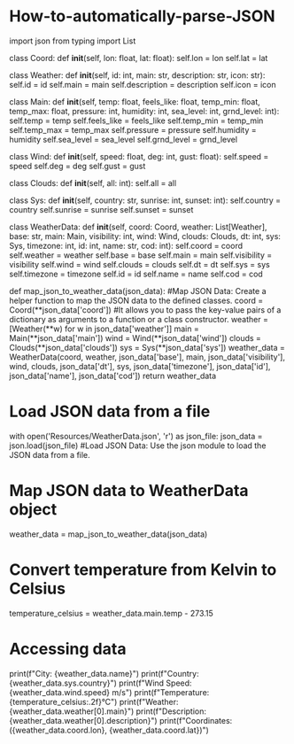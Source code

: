 # How-to-automatically-parse-JSON

import json
from typing import List

class Coord:
    def __init__(self, lon: float, lat: float):
        self.lon = lon
        self.lat = lat

class Weather:
    def __init__(self, id: int, main: str, description: str, icon: str):
        self.id = id
        self.main = main
        self.description = description
        self.icon = icon

class Main:
    def __init__(self, temp: float, feels_like: float, temp_min: float, temp_max: float, pressure: int, humidity: int, sea_level: int, grnd_level: int):
        self.temp = temp
        self.feels_like = feels_like
        self.temp_min = temp_min
        self.temp_max = temp_max
        self.pressure = pressure
        self.humidity = humidity
        self.sea_level = sea_level
        self.grnd_level = grnd_level

class Wind:
    def __init__(self, speed: float, deg: int, gust: float):
        self.speed = speed
        self.deg = deg
        self.gust = gust

class Clouds:
    def __init__(self, all: int):
        self.all = all

class Sys:
    def __init__(self, country: str, sunrise: int, sunset: int):
        self.country = country
        self.sunrise = sunrise
        self.sunset = sunset

class WeatherData:
    def __init__(self, coord: Coord, weather: List[Weather], base: str, main: Main, visibility: int, wind: Wind, clouds: Clouds, dt: int, sys: Sys, timezone: int, id: int, name: str, cod: int):
        self.coord = coord
        self.weather = weather
        self.base = base
        self.main = main
        self.visibility = visibility
        self.wind = wind
        self.clouds = clouds
        self.dt = dt
        self.sys = sys
        self.timezone = timezone
        self.id = id
        self.name = name
        self.cod = cod

def map_json_to_weather_data(json_data):  #Map JSON Data: Create a helper function to map the JSON data to the defined classes.
    coord = Coord(**json_data['coord'])   #It allows you to pass the key-value pairs of a dictionary as arguments to a function or a class constructor.
    weather = [Weather(**w) for w in json_data['weather']]
    main = Main(**json_data['main'])
    wind = Wind(**json_data['wind'])
    clouds = Clouds(**json_data['clouds'])
    sys = Sys(**json_data['sys'])
    weather_data = WeatherData(coord, weather, json_data['base'], main, json_data['visibility'], wind, clouds, json_data['dt'], sys, json_data['timezone'], json_data['id'], json_data['name'], json_data['cod'])
    return weather_data

# Load JSON data from a file
with open('Resources/WeatherData.json', 'r') as json_file:
    json_data = json.load(json_file)      #Load JSON Data: Use the json module to load the JSON data from a file.

# Map JSON data to WeatherData object
weather_data = map_json_to_weather_data(json_data)

# Convert temperature from Kelvin to Celsius
temperature_celsius = weather_data.main.temp - 273.15

# Accessing data
print(f"City: {weather_data.name}")
print(f"Country: {weather_data.sys.country}")
print(f"Wind Speed: {weather_data.wind.speed} m/s")
print(f"Temperature: {temperature_celsius:.2f}°C")
print(f"Weather: {weather_data.weather[0].main}")
print(f"Description: {weather_data.weather[0].description}")
print(f"Coordinates: ({weather_data.coord.lon}, {weather_data.coord.lat})")
